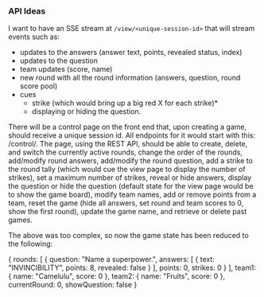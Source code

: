### API Ideas

I want to have an SSE stream at `/view/<unique-session-id>` that will stream events such as:
* updates to the answers (answer text, points, revealed status, index)
* updates to the question
* team updates (score, name)
* new round with all the round information (answers, question, round score pool)
* cues
    - strike (which would bring up a big red X for each strike)*
    - displaying or hiding the question.

There will be a control page on the front end that, upon creating a game, should receive a unique session id. All endpoints for it would start with this: /control/<unique-session-id>. The page, using the REST API, should be able to create, delete, and switch the currently active rounds, change the order of the rounds, add/modify round answers, add/modify the round question, add a strike to the round tally (which would cue the view page to display the number of strikes), set a maximum number of strikes, reveal or hide answers, display the question or hide the question (default state for the view page would be to show the game board), modify team names, add or remove points from a team, reset the game (hide all answers, set round and team scores to 0, show the first round), update the game name, and retrieve or delete past games.


The above was too complex, so now the game state has been reduced to the following:

{
    rounds: [
        {
            question: "Name a superpower.",
            answers: [
                {
                    text: "INVINCIBILITY",
                    points: 8,
                    revealed: false
                }
            ],
            points: 0,
            strikes: 0
        }
    ],
    team1: {
        name: "Camelulu",
        score: 0
    },
    team2: {
        name: "Fruits",
        score: 0
    },
    currentRound: 0,
    showQuestion: false
}